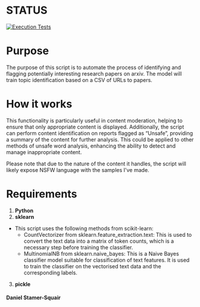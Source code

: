 # STATUS

[![Execution Tests](https://github.com/uaineteine/OrbitOracle_Exoplanet/actions/workflows/execution-tests.yml/badge.svg)](https://github.com/uaineteine/OrbitOracle_Exoplanet/actions/workflows/execution-tests.yml)

# Purpose

The purpose of this script is to automate the process of identifying and flagging potentially interesting research papers on arxiv. The model will train topic identification based on a CSV of URLs to papers.


# How it works    

This functionality is particularly useful in content moderation, helping to ensure that only appropriate content is displayed. Additionally, the script can perform content identification on reports flagged as “Unsafe”, providing a summary of the content for further analysis. This could be applied to other methods of unsafe word analysis, enhancing the ability to detect and manage inappropriate content.

Please note that due to the nature of the content it handles, the script will likely expose NSFW language with the samples I've made.

# Requirements

1. **Python**
2. **sklearn**
* This script uses the following methods from scikit-learn:
  - CountVectorizer from sklearn.feature_extraction.text: This is used to convert the text data into a matrix of token counts, which is a necessary step before training the classifier.
  - MultinomialNB from sklearn.naive_bayes: This is a Naive Bayes classifier model suitable for classification of text features. It is used to train the classifier on the vectorised text data and the corresponding labels.
3. **pickle**

#### Daniel Stamer-Squair
